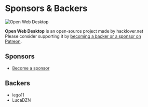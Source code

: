 # Sponsors & Backers

<p>
    <img src="https://i.imgur.com/qiBDv2q.png" alt="Open Web Desktop" />
</p>

**Open Web Desktop** is an open-source project made by hacklover.net  
Please consider supporting it by <a href="https://patreon.com/hacklover">becoming a backer or a sponsor on Patreon</a>.

## Sponsors
- <a href="https://hacklover.net/patreon">Become a sponsor</a>

## Backers
- lego11
- LucaDZN